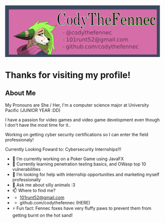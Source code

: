 ![CodyBanner](CodyBanner.png)
# Thanks for visiting my profile!
## About Me
My Pronouns are She / Her, I'm a computer science major at University Pacific (JUNIOR YEAR :DD)

I have a passion for video games and video game development even though I don't have the most time for it..

Working on getting cyber security certifications so I can enter the field professionaly!

Currently Looking Foward to: Cybersecurity Internships!!!
- 🔭 I’m currently working on a Poker Game using JavaFX
- 🌱 Currently learning penetration testing basics, and OWasp top 10 vulnerabilities
- 🤔 I’m looking for help with internship opportunities and marketing myself professionally
- 💬 Ask me about silly animals :3
- 📫 Where to find me? 
- - 101runt52@gmail.com
- - github.com/codythefennec (HERE)
- ⚡ Fun fact: Fennec foxes have very fluffy paws to prevent them from getting burnt on the hot sand!

<!--
**codythefennec/codythefennec** is a ✨ _special_ ✨ repository because its `README.md` (this file) appears on your GitHub profile.

Here are some ideas to get you started:
- 👯 I’m looking to collaborate on 

-->
